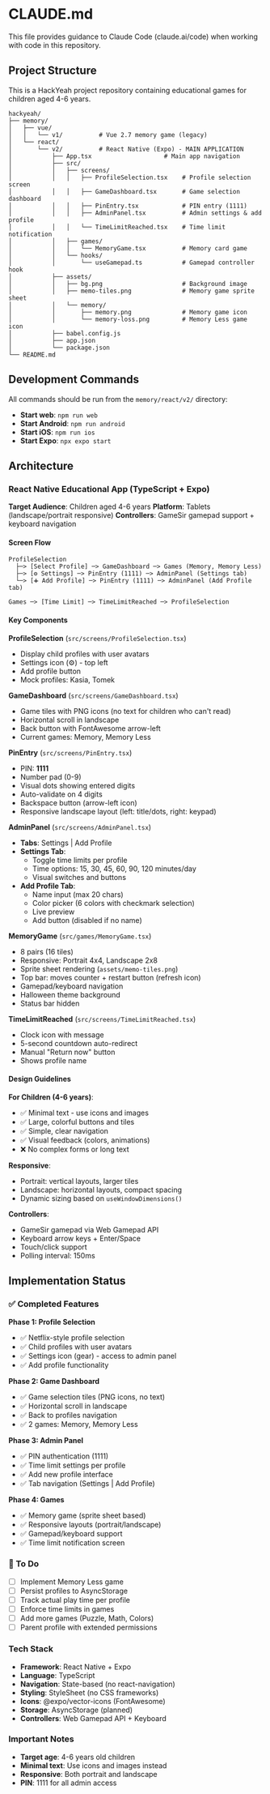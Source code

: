 # CLAUDE.md

This file provides guidance to Claude Code (claude.ai/code) when working with code in this repository.

## Project Structure

This is a HackYeah project repository containing educational games for children aged 4-6 years.

```
hackyeah/
├── memory/
│   ├── vue/
│   │   └── v1/          # Vue 2.7 memory game (legacy)
│   └── react/
│       └── v2/          # React Native (Expo) - MAIN APPLICATION
│           ├── App.tsx                    # Main app navigation
│           ├── src/
│           │   ├── screens/
│           │   │   ├── ProfileSelection.tsx    # Profile selection screen
│           │   │   ├── GameDashboard.tsx       # Game selection dashboard
│           │   │   ├── PinEntry.tsx            # PIN entry (1111)
│           │   │   ├── AdminPanel.tsx          # Admin settings & add profile
│           │   │   └── TimeLimitReached.tsx    # Time limit notification
│           │   ├── games/
│           │   │   └── MemoryGame.tsx          # Memory card game
│           │   └── hooks/
│           │       └── useGamepad.ts           # Gamepad controller hook
│           ├── assets/
│           │   ├── bg.png                      # Background image
│           │   ├── memo-tiles.png              # Memory game sprite sheet
│           │   └── memory/
│           │       ├── memory.png              # Memory game icon
│           │       └── memory-loss.png         # Memory Less game icon
│           ├── babel.config.js
│           ├── app.json
│           └── package.json
└── README.md
```

## Development Commands

All commands should be run from the `memory/react/v2/` directory:

- **Start web**: `npm run web`
- **Start Android**: `npm run android`
- **Start iOS**: `npm run ios`
- **Start Expo**: `npx expo start`

## Architecture

### React Native Educational App (TypeScript + Expo)

**Target Audience**: Children aged 4-6 years
**Platform**: Tablets (landscape/portrait responsive)
**Controllers**: GameSir gamepad support + keyboard navigation

#### Screen Flow
```
ProfileSelection
  ├─> [Select Profile] ─> GameDashboard ─> Games (Memory, Memory Less)
  ├─> [⚙️ Settings] ─> PinEntry (1111) ─> AdminPanel (Settings tab)
  └─> [➕ Add Profile] ─> PinEntry (1111) ─> AdminPanel (Add Profile tab)

Games ─> [Time Limit] ─> TimeLimitReached ─> ProfileSelection
```

#### Key Components

**ProfileSelection** (`src/screens/ProfileSelection.tsx`)
- Display child profiles with user avatars
- Settings icon (⚙️) - top left
- Add profile button
- Mock profiles: Kasia, Tomek

**GameDashboard** (`src/screens/GameDashboard.tsx`)
- Game tiles with PNG icons (no text for children who can't read)
- Horizontal scroll in landscape
- Back button with FontAwesome arrow-left
- Current games: Memory, Memory Less

**PinEntry** (`src/screens/PinEntry.tsx`)
- PIN: **1111**
- Number pad (0-9)
- Visual dots showing entered digits
- Auto-validate on 4 digits
- Backspace button (arrow-left icon)
- Responsive landscape layout (left: title/dots, right: keypad)

**AdminPanel** (`src/screens/AdminPanel.tsx`)
- **Tabs**: Settings | Add Profile
- **Settings Tab**:
  - Toggle time limits per profile
  - Time options: 15, 30, 45, 60, 90, 120 minutes/day
  - Visual switches and buttons
- **Add Profile Tab**:
  - Name input (max 20 chars)
  - Color picker (6 colors with checkmark selection)
  - Live preview
  - Add button (disabled if no name)

**MemoryGame** (`src/games/MemoryGame.tsx`)
- 8 pairs (16 tiles)
- Responsive: Portrait 4x4, Landscape 2x8
- Sprite sheet rendering (`assets/memo-tiles.png`)
- Top bar: moves counter + restart button (refresh icon)
- Gamepad/keyboard navigation
- Halloween theme background
- Status bar hidden

**TimeLimitReached** (`src/screens/TimeLimitReached.tsx`)
- Clock icon with message
- 5-second countdown auto-redirect
- Manual "Return now" button
- Shows profile name

#### Design Guidelines

**For Children (4-6 years)**:
- ✅ Minimal text - use icons and images
- ✅ Large, colorful buttons and tiles
- ✅ Simple, clear navigation
- ✅ Visual feedback (colors, animations)
- ❌ No complex forms or long text

**Responsive**:
- Portrait: vertical layouts, larger tiles
- Landscape: horizontal layouts, compact spacing
- Dynamic sizing based on `useWindowDimensions()`

**Controllers**:
- GameSir gamepad via Web Gamepad API
- Keyboard arrow keys + Enter/Space
- Touch/click support
- Polling interval: 150ms

## Implementation Status

### ✅ Completed Features

**Phase 1: Profile Selection**
- ✅ Netflix-style profile selection
- ✅ Child profiles with user avatars
- ✅ Settings icon (gear) - access to admin panel
- ✅ Add profile functionality

**Phase 2: Game Dashboard**
- ✅ Game selection tiles (PNG icons, no text)
- ✅ Horizontal scroll in landscape
- ✅ Back to profiles navigation
- ✅ 2 games: Memory, Memory Less

**Phase 3: Admin Panel**
- ✅ PIN authentication (1111)
- ✅ Time limit settings per profile
- ✅ Add new profile interface
- ✅ Tab navigation (Settings | Add Profile)

**Phase 4: Games**
- ✅ Memory game (sprite sheet based)
- ✅ Responsive layouts (portrait/landscape)
- ✅ Gamepad/keyboard support
- ✅ Time limit notification screen

### 🚧 To Do

- [ ] Implement Memory Less game
- [ ] Persist profiles to AsyncStorage
- [ ] Track actual play time per profile
- [ ] Enforce time limits in games
- [ ] Add more games (Puzzle, Math, Colors)
- [ ] Parent profile with extended permissions

### Tech Stack
- **Framework**: React Native + Expo
- **Language**: TypeScript
- **Navigation**: State-based (no react-navigation)
- **Styling**: StyleSheet (no CSS frameworks)
- **Icons**: @expo/vector-icons (FontAwesome)
- **Storage**: AsyncStorage (planned)
- **Controllers**: Web Gamepad API + Keyboard

### Important Notes
- **Target age**: 4-6 years old children
- **Minimal text**: Use icons and images instead
- **Responsive**: Both portrait and landscape
- **PIN**: 1111 for all admin access

